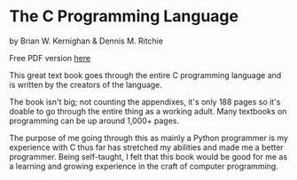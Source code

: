 # The C Programming Language
by Brian W. Kernighan & Dennis M. Ritchie

Free PDF version [here](http://www2.cs.uregina.ca/~hilder/cs833/Other%20Reference%20Materials/The%20C%20Programming%20Language.pdf)

This great text book goes through the entire C programming language and is written by the creators of the language.

The book isn't big; not counting the appendixes, it's only 188 pages so it's doable to go through the entire thing as a working adult. Many textbooks on programming can be up around 1,000+ pages. 

The purpose of me going through this as mainly a Python programmer is my experience with C thus far has stretched my abilities and made me a better programmer. Being self-taught, I felt that this book would be good for me as a learning and growing experience in the craft of computer programming.